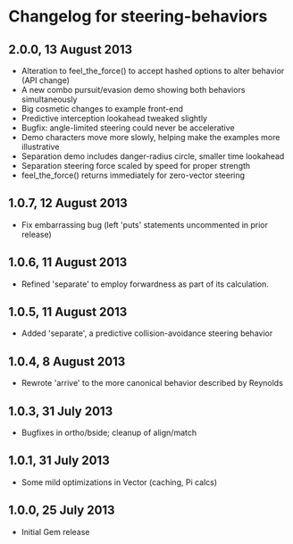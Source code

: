 # Changelog for steering-behaviors

## 2.0.0, 13 August 2013
* Alteration to feel_the_force() to accept hashed options to alter behavior (API change)
* A new combo pursuit/evasion demo showing both behaviors simultaneously
* Big cosmetic changes to example front-end
* Predictive interception lookahead tweaked slightly
* Bugfix: angle-limited steering could never be accelerative
* Demo characters move more slowly, helping make the examples more illustrative
* Separation demo includes danger-radius circle, smaller time lookahead
* Separation steering force scaled by speed for proper strength
* feel_the_force() returns immediately for zero-vector steering

## 1.0.7, 12 August 2013
* Fix embarrassing bug (left 'puts' statements uncommented in prior release)

## 1.0.6, 11 August 2013
* Refined 'separate' to employ forwardness as part of its calculation.

## 1.0.5, 11 August 2013
* Added 'separate', a predictive collision-avoidance steering behavior

## 1.0.4, 8 August 2013
* Rewrote 'arrive' to the more canonical behavior described by Reynolds

## 1.0.3, 31 July 2013
* Bugfixes in ortho/bside; cleanup of align/match

## 1.0.1, 31 July 2013
* Some mild optimizations in Vector (caching, Pi calcs)

## 1.0.0, 25 July 2013
* Initial Gem release
